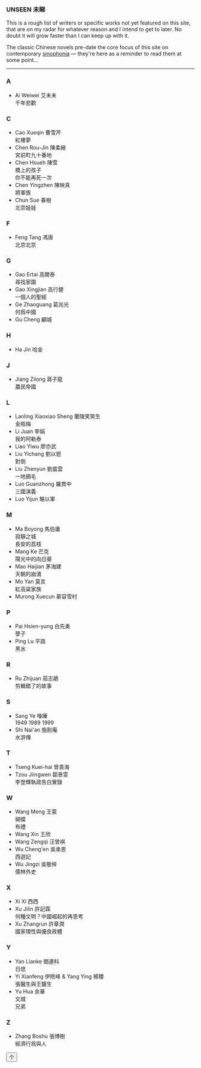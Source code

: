 <article>
<section>
<h1>UNSEEN&nbsp;<span class="chinese-heading">未睇</span></h1>

This is a rough list of writers or specific works not yet featured on this site, that are on my radar for whatever reason and I intend to get to later. No doubt it will grow faster than I can keep up with it.

The classic Chinese novels pre-date the core focus of this site on contemporary <a href="/about#sinophonia" class="internal-url"><span class="italic-en">sinophonia</span></a> &mdash; they're here as a reminder to read them at some point...

</section>

<hr class="wider-top-margin" />

<section class="wide-top-margin">

### A
<ul class="list">
    <li>Ai Weiwei <span class="person-zh">艾未未</span><br><span class="title-zh">千年悲歡</span>
    </li>
</ul>

### C
<ul class="list">
    <li>Cao Xueqin <span class="person-zh">曹雪芹</span><br><span class="title-zh">紅樓夢</span>
    </li>
    <li>Chen Rou-Jin <span class="person-zh">陳柔縉</span><br><span class="title-zh">宮前町九十番地</span>
    </li>
    <li>
        Chen Hsueh <span class="person-zh">陳雪</span><br><span class="title-zh">橋上的孩子</span><br>
        <span class="title-zh">你不能再死一次</span>
    </li>
    <li>Chen Yingzhen <span class="person-zh">陳映真</span><br><span class="title-zh">將軍族</span>
    </li>
    <li>Chun Sue <span class="person-zh">春樹</span><br><span class="title-zh">北京娃娃</span>
    </li>
</ul>

### F
<ul class="list">
    <li>Feng Tang <span class="person-zh">馮唐</span><br><span class="title-zh">北京北京</span>
    </li>
</ul>

### G
<ul class="list">
    <li>Gao Ertai <span class="person-zh">高爾泰</span><br><span class="title-zh">尋找家園</span>
    </li>
    <li>Gao Xingjian <span class="person-zh">高行健</span><br><span class="title-zh">一個人的聖經</span>
    </li>
    <li>Ge Zhaoguang <span class="person-zh">葛兆光</span><br><span class="title-zh">何爲中國</span>
    </li>
    <li>Gu Cheng <span class="person-zh">顧城</span></li>
</ul>

### H
<ul class="list">
    <li>Ha Jin <span class="person-zh">哈金</span></li>
</ul>

### J
<ul class="list">
    <li>Jiang Zilong <span class="person-zh">蔣子龍</span><br><span class="title-zh">農民帝國</span>
    </li>
</ul>

### L
<ul class="list">
    <li>Lanling Xiaoxiao Sheng <span class="person-zh">蘭陵笑笑生</span><br><span class="title-zh">金瓶梅</span></li>
    <li>Li Juan <span class="person-zh">李娟</span><br><span class="title-zh">我的阿勒泰</span>
    <li>Liao Yiwu <span class="person-zh">廖亦武</span></li>
    <li>Liu Yichang <span class="person-zh">劉以鬯</span><br><span class="title-zh">對倒</span>
    </li>
    <li>Liu Zhenyun <span class="person-zh">劉震雲</span><br><span class="title-zh">一地鷄毛</span>
    <li>Luo Guanzhong <span class="person-zh">羅貫中</span><br><span class="title-zh">三國演義</span></li>
    <li>Luo Yijun <span class="person-zh">駱以軍</span></li>
</ul>

### M
<ul class="list">
    <li>Ma Boyong <span class="person-zh">馬伯庸</span><br><span class="title-zh">寂靜之城</span><br>
        <span class="title-zh">長安的荔枝</span>
    </li>
    <li>Mang Ke <span class="person-zh">芒克</span><br><span class="title-zh">陽光中的向日葵</span>
    </li>
    <li>Mao Haijian <span class="person-zh">茅海建</span><br><span class="title-zh">天朝的崩潰</span>
    </li>
    <li>Mo Yan <span class="person-zh">莫言</span><br><span class="title-zh">紅高粱家族</span>
    </li>
    <li>Murong Xuecun <span class="person-zh">慕容雪村</span></li>
</ul>

### P
<ul class="list">
    <li>Pai Hsien-yung <span class="person-zh">白先勇</span><br><span class="title-zh">孽子</span>
    </li>
    <li>Ping Lu <span class="person-zh">平路</span><br><span class="title-zh">黑水</span>
    </li>
</ul>

### R
<ul class="list">
    <li>Ru Zhijuan <span class="person-zh">茹志鵑</span><br><span class="title-zh">剪輯錯了的故事</span>
    </li>
</ul>

### S
<ul class="list">
    <li>Sang Ye <span class="person-zh">嗓曄</span><br><span class="title-zh">1949 1989 1999</span></li>
    <li>Shi Nai'an <span class="person-zh">施耐庵</span><br><span class="title-zh">水滸傳</span></li>
</ul>

### T
<ul class="list">
    <li>Tseng Kuei-hai <span class="person-zh">曾貴海</span></li>
    <li>Tzou Jiingwen <span class="person-zh">鄒景雯</span><br><span class="title-zh">李登輝執政告白實錄</span>
    </li>
</ul>

### W
<ul class="list">
    <li>Wang Meng <span class="person-zh">王蒙</span><br><span class="title-zh">蝴蝶</span><br>
        <span class="title-zh">布禮</span>
    </li>
    <li>Wang Xin <span class="person-zh">王欣</span></li>
    <li>Wang Zengqi <span class="person-zh">汪曾褀</span></li>
    <li>Wu Cheng'en <span class="person-zh">吳承恩</span><br><span class="title-zh">西遊記</span></li>
    <li>Wu Jingzi <span class="person-zh">吳敬梓</span><br><span class="title-zh">儒林外史</span></li>
</ul>

### X
<ul class="list">
    <li>Xi Xi <span class="person-zh">西西</span></li>
    <li>Xu Jilin <span class="person-zh">許記霖</span><br><span class="title-zh">何種文明？中國崛起的再思考</span>
    </li>
    <li>Xu Zhangrun <span class="person-zh">許章潤</span><br><span class="title-zh">國家理性與優良政體</span></li>
</ul>

### Y
<ul class="list">
    <li>Yan Lianke <span class="person-zh">閻連科</span><br><span class="title-zh">日熄</span>
    </li>
    <li>
        Yi Xianfeng <span class="person-zh">伊險峰</span> & Yang Ying <span class="person-zh">楊櫻</span><br><span
            class="title-zh">張醫生與王醫生</span>
    </li>
    <li>Yu Hua <span class="person-zh">余華</span><br><span class="title-zh">文城</span><br><span class="title-zh">兄弟</span>
    </li>
</ul>

### Z
<ul class="list">
    <li>Zhang Boshu <span class="person-zh">張博樹</span><br><span class="title-zh">經濟行爲與人</span>
    </li>
</ul>
</section>
</article>

<button type="button" id="btn-back-to-top">个</button>
<script src="/javascripts/toTopButton.js"></script>
